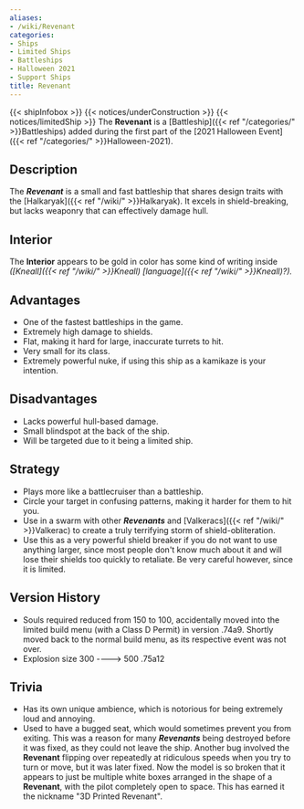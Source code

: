 ```yaml
---
aliases:
- /wiki/Revenant
categories:
- Ships
- Limited Ships
- Battleships
- Halloween 2021
- Support Ships
title: Revenant
---
```


{{< shipInfobox >}} {{< notices/underConstruction >}} {{< notices/limitedShip >}} The **Revenant** is a [Battleship]({{< ref "/categories/" >}}Battleships) added during the first part of the [2021 Halloween Event]({{< ref "/categories/" >}}Halloween-2021). 

## Description

The **_Revenant_** is a small and fast battleship that shares design traits with the [Halkaryak]({{< ref "/wiki/" >}}Halkaryak). It excels in shield-breaking, but lacks weaponry that can effectively damage hull.

## Interior

The **Interior** appears to be gold in color has some kind of writing inside _([Kneall]({{< ref "/wiki/" >}}Kneall) [language]({{< ref "/wiki/" >}}Kneall)?)._

## Advantages

- One of the fastest battleships in the game.
- Extremely high damage to shields.
- Flat, making it hard for large, inaccurate turrets to hit.
- Very small for its class.
- Extremely powerful nuke, if using this ship as a kamikaze is your intention.

## Disadvantages

- Lacks powerful hull-based damage.
- Small blindspot at the back of the ship.
- Will be targeted due to it being a limited ship.

## Strategy

- Plays more like a battlecruiser than a battleship.
- Circle your target in confusing patterns, making it harder for them to hit you.
- Use in a swarm with other **_Revenants_** and [Valkeracs]({{< ref "/wiki/" >}}Valkerac) to create a truly terrifying storm of shield-obliteration.
- Use this as a very powerful shield breaker if you do not want to use anything larger, since most people don't know much about it and will lose their shields too quickly to retaliate. Be very careful however, since it is limited.

## Version History 

- Souls required reduced from 150 to 100, accidentally moved into the limited build menu (with a Class D Permit) in version .74a9. Shortly moved back to the normal build menu, as its respective event was not over.
- Explosion size 300 ----> 500 .75a12

## Trivia

- Has its own unique ambience, which is notorious for being extremely loud and annoying.
- Used to have a bugged seat, which would sometimes prevent you from exiting. This was a reason for many **_Revenants_** being destroyed before it was fixed, as they could not leave the ship. Another bug involved the **Revenant** flipping over repeatedly at ridiculous speeds when you try to turn or move, but it was later fixed. Now the model is so broken that it appears to just be multiple white boxes arranged in the shape of a **Revenant**, with the pilot completely open to space. This has earned it the nickname "3D Printed Revenant".